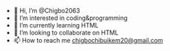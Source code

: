 - 👋 Hi, I’m @Chigbo2063
- 👀 I’m interested in coding&programming 
- 🌱 I’m currently learning HTML
- 💞️ I’m looking to collaborate on HTML
- 📫 How to reach me chigbochibuikem20@gmail.com

<!---
Chigbo2063/Chigbo2063 is a ✨ special ✨ repository because its `README.md` (this file) appears on your GitHub profile.
You can click the Preview link to take a look at your changes.
--->

